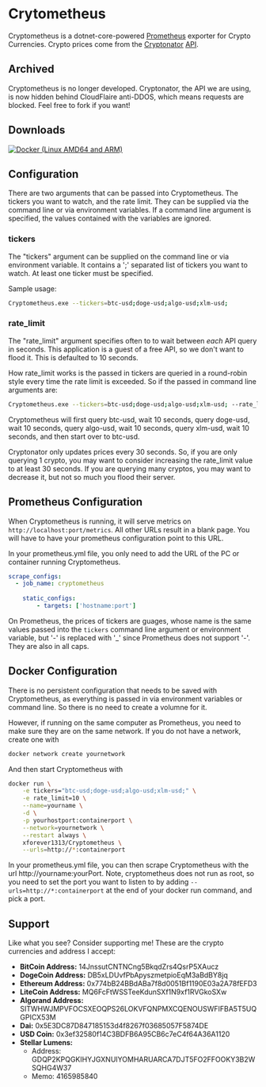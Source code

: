 # Crytometheus

Cryptometheus is a dotnet-core-powered [Prometheus](https://prometheus.io/) exporter for Crypto Currencies.  Crypto prices come from the [Cryptonator](https://www.cryptonator.com/) [API](https://www.cryptonator.com/api).

## Archived

Cryptometheus is no longer developed.  Cryptonator, the API we are using, is now hidden behind CloudFlaire anti-DDOS, which means requests are blocked.
Feel free to fork if you want!

## Downloads

[![Docker (Linux AMD64 and ARM)](https://img.shields.io/docker/v/xforever1313/cryptometheus?label=Docker&style=flat-square)](https://hub.docker.com/repository/docker/xforever1313/cryptometheus)

## Configuration

There are two arguments that can be passed into Cryptometheus.  The tickers you want to watch, and the rate limit.  They can be supplied via the command line or via environment variables.  If a command line argument is specified, the values contained with the variables are ignored.

### tickers

The "tickers" argument can be supplied on the command line or via environment variable.  It contains a ';' separated list of tickers you want to watch.  At least one ticker must be specified.

Sample usage:

```sh
Cryptometheus.exe --tickers=btc-usd;doge-usd;algo-usd;xlm-usd;
```

### rate_limit

The "rate\_limit" argument specifies often to to wait between _each_ API query in seconds.  This application is a guest of a free API, so we don't want to flood it.  This is defaulted to 10 seconds.

How rate_limit works is the passed in tickers are queried in a round-robin style every time the rate limit is exceeded.  So if the passed in command line arguments are:

```sh
Cryptometheus.exe --tickers=btc-usd;doge-usd;algo-usd;xlm-usd; --rate_limit=10
```

Cryptometheus will first query btc-usd, wait 10 seconds, query doge-usd, wait 10 seconds, query algo-usd, wait 10 seconds, query xlm-usd, wait 10 seconds, and then start over to btc-usd.

Cryptonator only updates prices every 30 seconds.  So, if you are only querying 1 crypto, you may want to consider increasing the rate_limit value to at least 30 seconds.  If you are querying many cryptos, you may want to decrease it, but not so much you flood their server.

## Prometheus Configuration

When Cryptometheus is running, it will serve metrics on ```http://localhost:port/metrics```. All other URLs result in a blank page.  You will have to have your prometheus configuration point to this URL.

In your prometheus.yml file, you only need to add the URL of the PC or container running Cryptometheus.

```yml
scrape_configs:
  - job_name: cryptometheus
    
    static_configs:
        - targets: ['hostname:port']
```

On Prometheus, the prices of tickers are guages, whose name is the same values passed into the ```tickers``` command line argument or environment variable, but '-' is replaced with '_' since Prometheus does not support '-'.  They are also in all caps.

## Docker Configuration

There is no persistent configuration that needs to be saved with Cryptometheus, as everything is passed in via environment variables or command line.  So there is no need to create a volumne for it.

However, if running on the same computer as Prometheus, you need to make sure they are on the same network.  If you do not have a network, create one with

```sh
docker network create yournetwork
```

And then start Cryptometheus with

```sh
docker run \
    -e tickers="btc-usd;doge-usd;algo-usd;xlm-usd;" \
    -e rate_limit=10 \
    --name=yourname \
    -d \
    -p yourhostport:containerport \
    --network=yournetwork \
    --restart always \
    xforever1313/Cryptometheus \
    --urls=http://*:containerport
```

In your prometheus.yml file, you can then scrape Cryptometheus with the url http://yourname:yourPort. Note, cryptometheus does not run as root, so you need to set the port you want to listen to by adding ```--urls=http://*:containerport``` at the end of your docker run command, and pick a port.

## Support

Like what you see?  Consider supporting me!  These are the crypto currencies and address I accept:

* **BitCoin Address:** 14JnssutCNTNCng5BkqdZrs4QsrP5XAucz
* **DogeCoin Address:** DB5xLDUvfPbApyszmetpioEqM3aBdBY8jq
* **Ethereum Address:** 0x774bB24BBdABa7f8d0051Bf1190E03a2A78fEFD3
* **LiteCoin Address:** MQ6FcFtWSSTeeKdunSXf1N9xf1RVGkoSXw
* **Algorand Address:** SITWHWJMPVFOCSXEOQPS26LOKVFQNPMXCQENOUSWFIFBA5T5UQGPICX53M
* **Dai:** 0x5E3DC87D847185153d4f8267f03685057F5874DE
* **USD Coin:** 0x3ef32580f14C3BDFB6A95CB6c7eC4f64A36A1120
* **Stellar Lumens:**
  * Address: GDQP2KPQGKIHYJGXNUIYOMHARUARCA7DJT5FO2FFOOKY3B2WSQHG4W37
  * Memo: 4165985840
